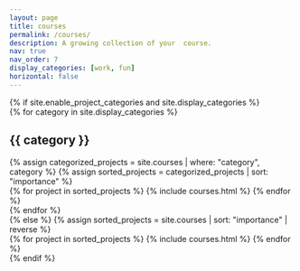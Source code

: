 ```yaml
---
layout: page
title: courses
permalink: /courses/
description: A growing collection of your  course.
nav: true
nav_order: 7
display_categories: [work, fun]
horizontal: false
---
```


<!-- pages/courses.md -->
<div class="projects">
{% if site.enable_project_categories and site.display_categories %}
  <!-- Display categorized projects -->
  <div class="categories">
  {% for category in site.display_categories %}
    <h2 class="category">{{ category }}</h2>
    {% assign categorized_projects = site.courses | where: "category", category %}
    {% assign sorted_projects = categorized_projects | sort: "importance" %}
    <!-- Generate cards for each project -->
    <div class="grid">
      {% for project in sorted_projects %}
        {% include courses.html %}
      {% endfor %}
    </div>
  {% endfor %}
  </div>
{% else %}
  <!-- Display projects without categories -->
  {% assign sorted_projects = site.courses | sort: "importance" | reverse %}
  <div class="grid">
    {% for project in sorted_projects %}
      {% include courses.html %}
    {% endfor %}
  </div>
{% endif %}
</div>

